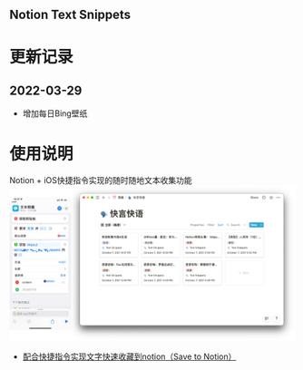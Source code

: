 Notion Text Snippets
----
# 更新记录
## 2022-03-29
- 增加每日Bing壁纸

# 使用说明
Notion + iOS快捷指令实现的随时随地文本收集功能
![img_1.png](img_1.png)

- [配合快捷指令实现文字快速收藏到notion（Save to Notion）](https://corebook.notion.site/notion-Save-to-Notion-f7e8fb296612427595f95f75ce9b62ad)
